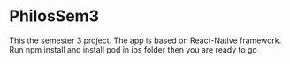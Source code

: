 # PhilosSem3
This the semester 3 project. The app is based on React-Native framework.
Run npm install and install pod in ios folder then you are ready to go
